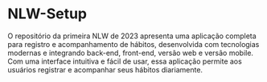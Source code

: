 # NLW-Setup
O repositório da primeira NLW de 2023 apresenta uma aplicação completa para registro e acompanhamento de hábitos, desenvolvida com tecnologias modernas e integrando back-end, front-end, versão web e versão mobile. Com uma interface intuitiva e fácil de usar, essa aplicação permite aos usuários registrar e acompanhar seus hábitos diariamente.
